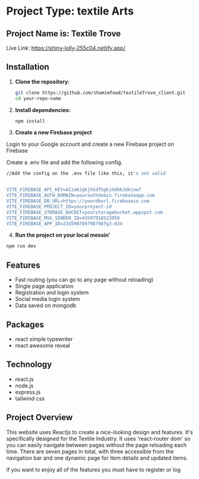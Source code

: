 

# Project Type: textile Arts

## Project Name is: Textile Trove

Live Link: https://shiny-lolly-255c04.netlify.app/

## Installation


1. **Clone the repository:**

    ```bash
   git clone https://github.com/shamimfewd/textileTrove_client.git
    cd your-repo-name
    ```


2. **Install dependencies:**

    ```bash
    npm install
    ```
3. **Create a new Firebase project**

Login to your Google account and create a new Firebase project on Firebase

Create a .env file and add the following config.

```bash
//Add the config on the .env file like this, it's not valid


VITE_FIREBASE_API_KEY=AIzaKJgkjhSdfSgkjhdkKJdkjowf
VITE_FIREBASE_AUTH_DOMAIN=yourauthdomin.firebaseapp.com
VITE_FIREBASE_DB_URL=https://yourdburl.firebaseio.com
VITE_FIREBASE_PROJECT_ID=yourproject-id
VITE_FIREBASE_STORAGE_BUCKET=yourstoragebucket.appspot.com
VITE_FIREBASE_MSG_SENDER_ID=43597918523958
VITE_FIREBASE_APP_ID=234598789798798fg3-034

```

4. **Run the project on your local messin'**

```bash
npm run dev
```



## Features 

- Fast routing (you can go to any page without reloading)
- Single page application
- Registration and login system
- Social media login system
- Data saved on mongodb

## Packages

- react simple typewriter
- react awesome reveal

## Technology
- react.js
- node.js
- express.js
- tailwind css


## Project Overview

This website uses Reactjs to create a nice-looking design and features. It's specifically designed for the Textile Industry. It uses 'react-router dom' so you can easily navigate between pages without the page reloading each time. There are seven pages in total, with three accessible from the navigation bar and one dynamic page for item details and updated items.


if you want to enjoy all of the features you must have to register or log 

